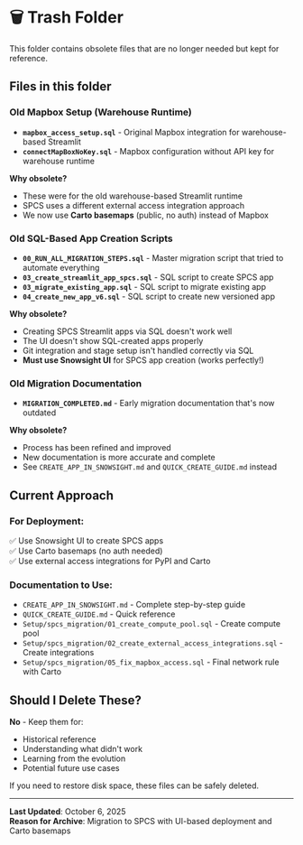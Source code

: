 # 🗑️ Trash Folder

This folder contains obsolete files that are no longer needed but kept for reference.

## Files in this folder

### Old Mapbox Setup (Warehouse Runtime)
- **`mapbox_access_setup.sql`** - Original Mapbox integration for warehouse-based Streamlit
- **`connectMapBoxNoKey.sql`** - Mapbox configuration without API key for warehouse runtime

**Why obsolete?** 
- These were for the old warehouse-based Streamlit runtime
- SPCS uses a different external access integration approach
- We now use **Carto basemaps** (public, no auth) instead of Mapbox

### Old SQL-Based App Creation Scripts
- **`00_RUN_ALL_MIGRATION_STEPS.sql`** - Master migration script that tried to automate everything
- **`03_create_streamlit_app_spcs.sql`** - SQL script to create SPCS app
- **`03_migrate_existing_app.sql`** - SQL script to migrate existing app
- **`04_create_new_app_v6.sql`** - SQL script to create new versioned app

**Why obsolete?**
- Creating SPCS Streamlit apps via SQL doesn't work well
- The UI doesn't show SQL-created apps properly
- Git integration and stage setup isn't handled correctly via SQL
- **Must use Snowsight UI** for SPCS app creation (works perfectly!)

### Old Migration Documentation
- **`MIGRATION_COMPLETED.md`** - Early migration documentation that's now outdated

**Why obsolete?**
- Process has been refined and improved
- New documentation is more accurate and complete
- See `CREATE_APP_IN_SNOWSIGHT.md` and `QUICK_CREATE_GUIDE.md` instead

## Current Approach

### For Deployment:
✅ Use Snowsight UI to create SPCS apps  
✅ Use Carto basemaps (no auth needed)  
✅ Use external access integrations for PyPI and Carto  

### Documentation to Use:
- `CREATE_APP_IN_SNOWSIGHT.md` - Complete step-by-step guide
- `QUICK_CREATE_GUIDE.md` - Quick reference
- `Setup/spcs_migration/01_create_compute_pool.sql` - Create compute pool
- `Setup/spcs_migration/02_create_external_access_integrations.sql` - Create integrations
- `Setup/spcs_migration/05_fix_mapbox_access.sql` - Final network rule with Carto

## Should I Delete These?

**No** - Keep them for:
- Historical reference
- Understanding what didn't work
- Learning from the evolution
- Potential future use cases

If you need to restore disk space, these files can be safely deleted.

---

**Last Updated**: October 6, 2025  
**Reason for Archive**: Migration to SPCS with UI-based deployment and Carto basemaps

